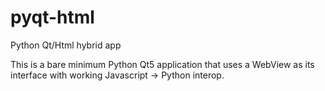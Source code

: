 # pyqt-html
Python Qt/Html hybrid app


This is a bare minimum Python Qt5 application that uses a WebView as its interface with working Javascript -> Python interop.
